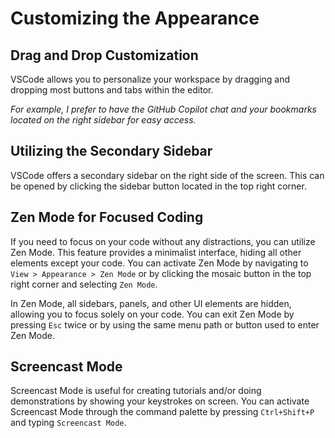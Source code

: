 # Customizing the Appearance

## Drag and Drop Customization

VSCode allows you to personalize your workspace by dragging and dropping most buttons and tabs within the editor.

_For example, I prefer to have the GitHub Copilot chat and your bookmarks located on the right sidebar for easy access._

## Utilizing the Secondary Sidebar

VSCode offers a secondary sidebar on the right side of the screen. This can be opened by clicking the sidebar button located in the top right corner.

## Zen Mode for Focused Coding

If you need to focus on your code without any distractions, you can utilize Zen Mode. This feature provides a minimalist interface, hiding all other elements except your code. You can activate Zen Mode by navigating to `View > Appearance > Zen Mode` or by clicking the mosaic button in the top right corner and selecting `Zen Mode`.

In Zen Mode, all sidebars, panels, and other UI elements are hidden, allowing you to focus solely on your code. You can exit Zen Mode by pressing `Esc` twice or by using the same menu path or button used to enter Zen Mode.

## Screencast Mode

Screencast Mode is useful for creating tutorials and/or doing demonstrations by showing your keystrokes on screen. You can activate Screencast Mode through the command palette by pressing `Ctrl+Shift+P` and typing `Screencast Mode`.
